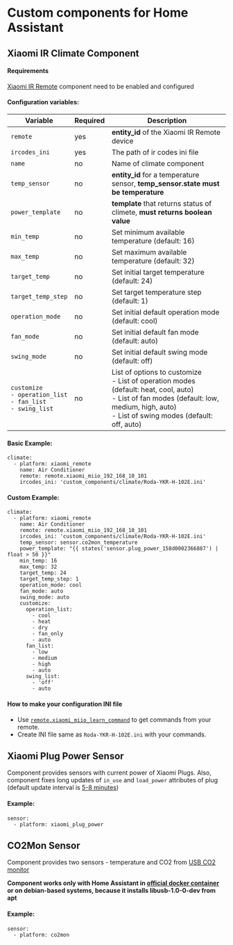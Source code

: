 # Custom components for Home Assistant
## Xiaomi IR Climate Component

#### Requirements
[Xiaomi IR Remote](https://www.home-assistant.io/components/remote.xiaomi_miio/) component need to be enabled and configured

#### Configuration variables:
| Variable |  Required  | Description |
| -------- | ---------- | ----------- |
| `remote` | yes | **entity_id** of the Xiaomi IR Remote device |
| `ircodes_ini` | yes | The path of ir codes ini file |
| `name` | no | Name of climate component |
| `temp_sensor` | no | **entity_id** for a temperature sensor, **temp_sensor.state must be temperature** |
| `power_template` | no | **template** that returns status of climete, **must returns boolean value** |
| `min_temp` | no | Set minimum available temperature (default: 16) |
| `max_temp` | no | Set maximum available temperature (default: 32) |
| `target_temp` | no | Set initial target temperature (default: 24) |
| `target_temp_step` | no | Set target temperature step (default: 1) |
| `operation_mode` | no | Set initial default operation mode (default: cool) |
| `fan_mode` | no | Set initial default fan mode (default: auto) |
| `swing_mode` | no | Set initial default swing mode (default: off) |
| `customize`<br/>`- operation_list`<br/>`- fan_list`<br/>`- swing_list` | no | List of options to customize<br/>- List of operation modes (default: heat, cool, auto)<br/>- List of fan modes (default: low, medium, high, auto)<br/> - List of swing modes (default: off, auto) |

#### Basic Example:
```
climate:
  - platform: xiaomi_remote
    name: Air Conditioner
    remote: remote.xiaomi_miio_192_168_10_101
    ircodes_ini: 'custom_components/climate/Roda-YKR-H-102E.ini'
```

#### Custom Example:
```
climate:
  - platform: xiaomi_remote
    name: Air Conditioner
    remote: remote.xiaomi_miio_192_168_10_101
    ircodes_ini: 'custom_components/climate/Roda-YKR-H-102E.ini'
    temp_sensor: sensor.co2mon_temperature
    power_template: "{{ states('sensor.plug_power_158d0002366887') | float > 50 }}"
    min_temp: 16
    max_temp: 32
    target_temp: 24
    target_temp_step: 1
    operation_mode: cool
    fan_mode: auto
    swing_mode: auto
    customize:
      operation_list:
        - cool
        - heat
        - dry
        - fan_only
        - auto
      fan_list:
        - low
        - medium
        - high
        - auto
      swing_list:
        - 'off'
        - auto
```

#### How to make your configuration INI file
* Use [`remote.xiaomi_miio_learn_command`](https://www.home-assistant.io/components/remote.xiaomi_miio/#remotexiaomi_miio_learn_command) to get commands from your remote.
* Create INI file same as `Roda-YKR-H-102E.ini` with your commands.


## Xiaomi Plug Power Sensor

Component provides sensors with current power of Xiaomi Plugs. Also, component fixes long updates of `in_use` and `load_power` attributes of plug (default update interval is [5-8 minutes](http://docs.opencloud.aqara.cn/en/guideline/product-discription/#smart-plug))

#### Example:
```
sensor:
  - platform: xiaomi_plug_power
```


## CO2Mon Sensor

Component provides two sensors - temperature and CO2 from [USB CO2 monitor](https://habr.com/company/masterkit/blog/248403/)

**Component works only with Home Assistant in [official docker container](https://hub.docker.com/r/homeassistant/home-assistant/) or on debian-based systems, because it installs libusb-1.0-0-dev from apt**

#### Example:
```
sensor:
  - platform: co2mon
```
